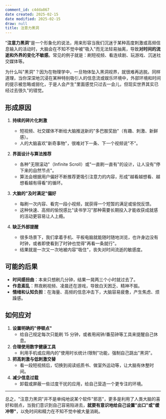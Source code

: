 ```yaml
---
comment_id: c4dda867
date created: 2025-02-15
date modified: 2025-02-15
draw: null
title: 注意力黑洞
---
```

"**注意力黑洞**"是一个形象化的说法，用来形容当我们沉迷于某种高度刺激或高频信息输入的活动时，大脑会在不知不觉中被"吸入"而无法轻易抽离，导致**对时间的流逝和外界的变化不敏感**。常见的例子就是：刷短视频、看连续剧、玩游戏、沉迷社交媒体等。

为什么叫"黑洞"？因为在物理学中，一旦物体坠入黑洞视界，就很难再逃脱。同样道理，当你深深地沉浸在某种特别吸引人的信息流或娱乐环境中，外部环境和时间的提示被忽略或弱化，于是人会产生"里面感觉只过去一会儿，但现实世界其实已经过去很久"的错觉。

## 形成原因

1. **持续的碎片化刺激**
    
    - 短视频、社交媒体不断给大脑推送新的"多巴胺奖励"（有趣、刺激、新鲜感）。
    - 人的大脑喜欢"新奇事物"，很难对下一条、下一个视频说"不"。
2. **界面设计与算法推荐**
    
    - 各种"无限滚动"（Infinite Scroll）或"一直刷一直有"的设计，让人没有"停下来的自然节点"。
    - 算法会根据用户偏好不断推荐更吸引注意力的内容，形成"越看越想看、越想看越有得看"的循环。
3. **大脑的"及时满足"偏好**
    
    - 每刷一次内容、看完一段小视频，就获得一个短暂的满足或愉悦反馈。
    - 这种快速、高频的愉悦感比"读书学习"那种需要长期投入才能收获成就感的活动更容易让人上瘾。
4. **缺乏外部提醒**
    
    - 很多场景下，我们拿着手机、平板电脑就能随时随地浏览，也许身边没有时钟，或者即使看到了时钟也觉得"再看一条就行"。
    - 结果就是一次又一次地被内容"吸住"，丧失对时间流逝的敏感度。

## 可能的后果

- **时间感扭曲**：本来只想刷几分钟，结果一晃两三个小时就过去了。
- **作息紊乱**：熬夜刷视频、凌晨还在游戏，导致白天困乏、精神不振。
- **情绪和认知负担**：在海量、高频的信息冲击下，大脑容易疲惫，产生焦虑、烦躁感。

## 如何应对

1. **设置明确的"停顿点"**
    - 给自己规定每次只能刷 15 分钟，或者用闹钟/番茄钟等工具来提醒自己休息。
2. **合理使用数字健康工具**
    - 利用手机或应用内的"使用时长统计/限制"功能，强制自己跳出"黑洞"。
3. **把高刺激与低刺激交替**
    - 看一段短视频后，切换到阅读纸质书、做室外运动等，让大脑有休整时间。
4. **减少信息过载**
    - 卸载或屏蔽一些过度干扰的应用，给自己营造一个更专注的环境。

---

总之，"注意力黑洞"并不是单纯地说某个软件"邪恶"，更多是利用了人类大脑的喜好和弱点，当我们意识到自己容易陷进去，**就要有意识地给自己设置"出口"或"缓冲带"**，以免时间和精力在不知不觉中被大量消耗。
